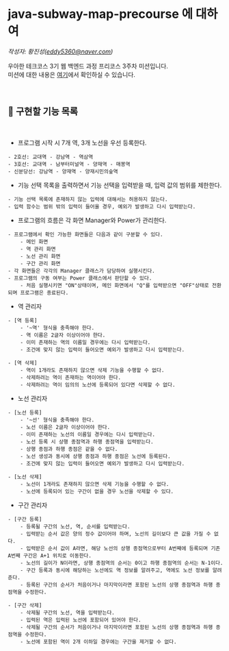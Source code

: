 
# java-subway-map-precourse 에 대하여

*작성자: 황진성(eddy5360@naver.com)*

우아한 테크코스 3기 웹 백엔드 과정 프리코스 3주차 미션입니다.   
미션에 대한 내용은 [여기](https://github.com/JinseongHwang/java-subway-map-precourse/blob/develop/README.md)에서 확인하실 수 있습니다.

<br>

## 📃 구현할 기능 목록

<br>

* 프로그램 시작 시 7개 역, 3개 노선을 우선 등록한다.
```
- 2호선: 교대역 - 강남역 - 역삼역
- 3호선: 교대역 - 남부터미널역 - 양재역 - 매봉역
- 신분당선: 강남역 - 양재역 - 양재시민의숲역
```

* 기능 선택 목록을 출력하면서 기능 선택을 입력받을 때, 입력 값의 범위를 제한한다.
```
- 기능 선택 목록에 존재하지 않는 입력에 대해서는 허용하지 않는다.
- 입력 함수는 범위 밖의 입력이 들어올 경우, 예외가 발생하고 다시 입력받는다.
```

* 프로그램의 흐름은 각 화면 Manager와 Power가 관리한다.
```
- 프로그램에서 확인 가능한 화면들은 다음과 같이 구분할 수 있다.
    - 메인 화면
    - 역 관리 화면
    - 노선 관리 화면
    - 구간 관리 화면
- 각 화면들은 각각의 Manager 클래스가 담당하여 실행시킨다.
- 프로그램의 구동 여부는 Power 클래스에서 판단할 수 있다.
    - 처음 실행시키면 "ON"상태이며, 메인 화면에서 "Q"를 입력받으면 "OFF"상태로 전환되며 프로그램은 종료된다.
```

* 역 관리자
```
- [역 등록]
    - '~역' 형식을 충족해야 한다.
    - 역 이름은 2글자 이상이어야 한다.
    - 이미 존재하는 역의 이름일 경우에는 다시 입력받는다.
    - 조건에 맞지 않는 입력이 들어오면 예외가 발생하고 다시 입력받는다.

- [역 삭제]
    - 역이 1개라도 존재하지 않으면 삭제 기능을 수행할 수 없다.
    - 삭제하려는 역이 존재하는 역이어야 한다.
    - 삭제하려는 역이 임의의 노선에 등록되어 있다면 삭제할 수 없다.
```

* 노선 관리자
```
- [노선 등록]
    - '~선' 형식을 충족해야 한다.
    - 노선 이름은 2글자 이상이어야 한다.
    - 이미 존재하는 노선의 이름일 경우에는 다시 입력받는다.
    - 노선 등록 시 상행 종점역과 하행 종점역을 입력받는다.
    - 상행 종점과 하행 종점은 같을 수 없다.
    - 노선 생성과 동시에 상행 종점과 하행 종점은 노선에 등록된다.
    - 조건에 맞지 않는 입력이 들어오면 예외가 발생하고 다시 입력받는다.

- [노선 삭제]
    - 노선이 1개라도 존재하지 않으면 삭제 기능을 수행할 수 없다.
    - 노선에 등록되어 있는 구간이 없을 경우 노선을 삭제할 수 있다.
```

* 구간 관리자
```
- [구간 등록] 
    - 등록될 구간의 노선, 역, 순서를 입력받는다.
    - 입력받는 순서 값은 양의 정수 값이어야 하며, 노선의 길이보다 큰 값을 가질 수 없다.
    - 입력받은 순서 값이 A라면, 해당 노선의 상행 종점역으로부터 A번째에 등록되며 기존 A번째 구간은 A+1 위치로 이동한다.
    - 노선의 길이가 N이라면, 상행 종점역의 순서는 0이고 하행 종점역의 순서는 N-1이다.
    - 구간 등록과 동시에 해당하는 노선에도 역 정보를 알려주고, 역에도 노선 정보를 알려준다.
    - 등록된 구간의 순서가 처음이거나 마지막이라면 포함된 노선의 상행 종점역과 하행 종점역을 수정한다.
    
- [구간 삭제]
    - 삭제될 구간의 노선, 역을 입력받는다.
    - 입력된 역은 입력된 노선에 포함되어 있어야 한다.
    - 삭제될 구간의 순서가 처음이거나 마지막이라면 포함된 노선의 상행 종점역과 하행 종점역을 수정한다.
    - 노선에 포함된 역이 2개 이하일 경우에는 구간을 제거할 수 없다.
```
